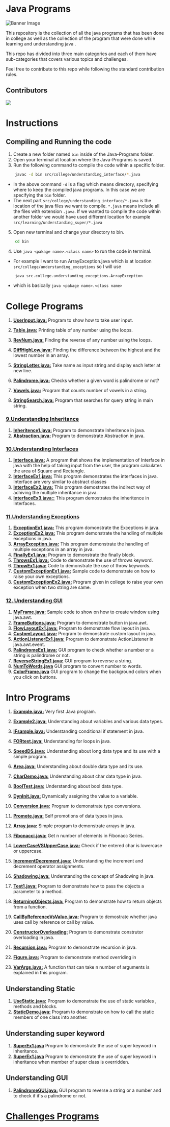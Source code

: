 # Java Programs 

![Banner Image](https://i.imgur.com/AXuQOPH.png)

This repository is the collection of all the java programs that has been done in college as well as the collection of the program that were done while learning and understanding 
java . 

This repo has divided into three main categories and each of them have sub-categories
that covers various topics and challenges.

Feel free to contribute to this repo while following the standard contribution rules.

## Contributors
<a href = "https://github.com/HarshitRV/Java-Programs/graphs/contributors">
  <img src = "https://contrib.rocks/image?repo=HarshitRV/Java-Programs">
</a>

# Instructions

## Compiling and Running the code
1. Create a new folder named `bin` inside of the Java-Programs folder.
2. Open your terminal at location where the Java-Programs is saved.
3. Run the following command to compile the code within a specific folder.
```bash
    javac -d bin src/college/understanding_interface/*.java
```
- In the above command `-d` is a flag which means directory, specifying where to keep the compiled java programs. In this case we are specifying the `bin` folder.
- The next part `src/college/understanding_interface/*.java` is the location of the java files we want to compile. `*.java` means include all the files with extension `.java`. If we wanted to compile the code within another folder we would have used different location for example `src/learning/understanding_super/*.java`
5. Open new terminal and change your directory to bin.
```bash
    cd bin
```
4. Use `java <pakage name>.<class name>` to run the code in terminal.
- For example I want to run ArrayException.java which is at location `src/college/understanding_exceptions` so I will use 
```bash
    java src.college.understanding_exceptions.ArrayException
```
- which is basically `java <pakage name>.<class name>`


# College Programs

1. **[UserInput.java:](src/college/UserInput.java)** Program to show how to take user input.

2. **[Table.java:](src/college/Table.java)** Printing table of any number using the loops.

3. **[RevNum.java:](src/college/RevNum.java)** Finding the reverse of any number using the loops.

4. **[DiffHighLow.java:](src/college/DiffHighLow.java)** Finding the difference between the highest and the lowest number in an array.

5. **[StringLetter.java:](src/college/StringLetter.java)** Take name as input string and display each letter at new line.

6. **[Palindrome.java:](src/college/PalindromeString.java)** Checks whether a given word is palindrome or not?

7. **[Vowels.java:](src/college/Vowels.java)** Program that counts number of vowels in a string.

8. **[StringSearch.java:](src/college/StringSearch.java)** Program that searches for query string in main string.

### [9.Understanding Inheritance](src/college/understanding_inheritence) 
1. **[Inheritence1.java:](src/college/understanding_inheritence/Inheritence1.java)** Program to demonstrate Inheritence in java.
2. **[Abstraction.java:](src/college/understanding_inheritence/Abstraction.java)** Program to demonstrate Abstraction in java.
### [10.Understanding Interfaces](src/college/understanding_interface) 

1. **[Interface.java:](src/college/Interface.java)** A program that shows the implementation of Interface in java with the help of taking input from the user, the program calculates the area of Square and Rectangle.
2. **[InterfaceEx1.java:](src/college/understanding_interface/InterfaceEx1.java)** This program demonstrates the interfaces in java.
    Interface are very similar to abstract classes
3. **[InterfaceEx2.java:](src/college/understanding_interface/InterfaceEx2.java)** This program demostrates the indirect way of
    achiving the multiple inheritance in java.
4. **[InterfaceEx3.java::](src/college/understanding_interface/InterfaceEx3.java)** This program demostrates the inheritence in Interfaces.

### [11.Understanding Exceptions](src/college/understanding_exceptions) 
1. **[ExceptionEx1.java:](src/college/understanding_exceptions/ExceptionEx1.java)** This program domonstrate the Exceptions in java.
2. **[ExceptionEx2.java:](src/college/understanding_exceptions/ExceptionEx2.java)** This program demonstrate the handling of multiple exceptions in java.    
3. **[ArrayException.java:](src/college/understanding_exceptions/ArrayException.java)** This program demonstrate the handling of multiple exceptions in an array in java. 
4. **[FinallyEx1.java:](src/college/understanding_exceptions/FinallyEx1.java)** Program to demonstrate the finally block.
5. **[ThrowsEx1.java:](src/college/understanding_exceptions/ThrowsEx1.java)** Code to demonstrate the use of throws keyword.
6. **[ThrowEx1.java:](src/college/understanding_exceptions/ThrowEx1.java)** Code to demonstrate the use of throw keywords.
7. **[CustomExceptionEx1.java:](src/college/understanding_exceptions/CustomExceptionEx1.java)** Sample code to demonstrate on how to raise your own exceptions.
8. **[CustomExceptionEx2.java:](src/college/understanding_exceptions/CustomExceptionEx2.java)** Program given in college to raise your own exception when two string are same.

### [12. Understanding GUI](src/college/understanding_GUI)
1. **[MyFrame.java:](src/college/understanding_GUI/MyFrame.java)** Sample code to show on how to create window using java.awt.
2. **[FrameButtons.java:](src/college/understanding_GUI/FrameButtons.java)** Program to demonstrate button in java.awt.
3. **[FlowLayoutEx1.java:](src/college/understanding_GUI/FlowLayoutEx1.java)** Program to demonstrate flow layout in java.
4. **[CustomLayout.java:](src/college/understanding_GUI/CustomLayout.java)** Program to demonstrate custom layout in java.
5. **[ActionListenerEx1.java:](src/college/understanding_GUI/ActionListenerEx1.java)** Program to demonstrate ActionListener in java.awt.event.
6. **[PalindromeEx1.java:](src/college/understanding_GUI/PalindromeEx1.java)** GUI program to check whether a number or a string is palindrome or not.
7. **[ReverseStringEx1.java:](src/college/understanding_GUI/ReverseStringEx1.java)** GUI program to reverse a string.
8. **[NumToWords.java](src/college/understanding_GUI/NumToWords.java)** GUI program to convert number to words.
9. **[ColorFrame.java](src/college/understanding_GUI/ColorFrame.java)** GUI program to change the background colors when you click on  buttons.
#  Intro Programs
1. **[Example.java:](src/learning/Example.java)** Very first Java program.

2. **[Example2.java:](src/learning/Example2.java)** Understanding about variables and various data types.

3. **[IFsample.java:](src/learning/IFsample.java)** Understanding conditional if statement in java.

4. **[FORtest.java:](src/learning/FORtest.java)** Understanding for loops in java.

5. **[SpeedDS.java:](src/learning/SpeedDS.java)** Understanding about long data type and its use 
with a simple program.

6. **[Area.java:](src/learning/Area.java)** Understanding about double data type and its use.

7. **[CharDemo.java:](src/learning/CharDemo.java)** Understanding about char data type in java.

8. **[BoolTest.java:](src/learning/BoolTest.java)** Understanding about bool data type. 

9. **[DynInit.java:](src/learning/DynInit.java)** Dynamically assigning the value to a variable.

10. **[Conversion.java:](src/learning/Conversion.java)** Program to demonstrate type conversions.

11. **[Promote.java:](src/learning/Promote.java)** Self promotions of data types in java.

12. **[Array.java:](src/learning/Array.java)** Simple program to demonstrate arrays in java.

13. **[Fibonacci.java:](src/learning/Fibonacci.java)** Get n number of elements in Fibonacc Series.

14. **[LowerCaseVSUpperCase.java:](src/learning/LowerCaseVSUpperCase.java)** Check if the entered char is lowercase or uppercase.

15. **[IncrementDecrement.java:](src/learning/IncrementDecrement.java)** Understanding the increment and decrement operator assignments.

16. **[Shadowing.java:](src/learning/Shadowing.java)** Understanding the concept of Shadowing in java.

17. **[Test1.java:](src/learning/Test1.java)** Program to demonstrate how to pass the objects a parameter to a method.

18. **[ReturningObjects.java:](src/learning/ReturningObjects.java)** Program to demonstrate how to return objects from a function.

19. **[CallByReferenceVsValue.java:](src/learning/CallByReferencVsValue.java)** Program to demostrate whether java uses call by reference or call by value.

20. **[ConstructorOverloading:](src/learning/ConstructorOverloading.java)** Program to demonstrate construtor overloading in java.

21. **[Recursion.java:](src/learning/Recursion.java)** Program to demonstrate recursion in java.
22. **[Figure.java:](src/learning/Recursion.java)** Program to demonstrate method overriding in 
23. **[VarArgs.java:](src/learning/VarArgs.java)** A function that can take n number of arguments is explained in this program.
## Understanding Static
1. **[UseStatic.java:](src/learning/understanding_static/UseStatic.java)** Program to demonstrate the use of static variables , methods and blocks. 
2. **[StaticDemo.java:](src/learning/understanding_static/StaticDemo.java)** Program to demonstrate on how to call the static members of one class into another. 

## Understanding super keyword
1. **[SuperEx1.java](src/learning/understanding_super/SuperEx1.java)** Program to demonstrate the use of super keyword in inheritance.
2. **[SuperEx1.java](src/learning/understanding_super/SuperEx1.java)** 
Program to demonstrate the use of super keyword in inheritance when member of super class is overridden.

## Understanding GUI
1. **[PalindromeGUI.java:](src/learning/GUI_programs/PalindromGUI.java)** GUI program to reverse a string or a number and to check if it's a palindrome or not.

# [Challenges Programs](src/challenges/README.md)

